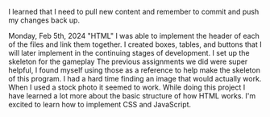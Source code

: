 I learned that I need to pull new content and remember to commit and push my changes back up. 

Monday, Feb 5th, 2024         "HTML"
I was able to implement the header of each of the files and link them together.
I created boxes, tables, and buttons that I will later implement in the continuing stages of development.
I set up the skeleton for the gameplay
The previous assignments we did were super helpful, I found myself using those as a reference to help make the skeleton of this program.
I had a hard time finding an image that would actually work. When I used a stock photo it seemed to work.
While doing this project I have learned a lot more about the basic structure of how HTML works. I'm excited to learn how to implement CSS and JavaScript. 
